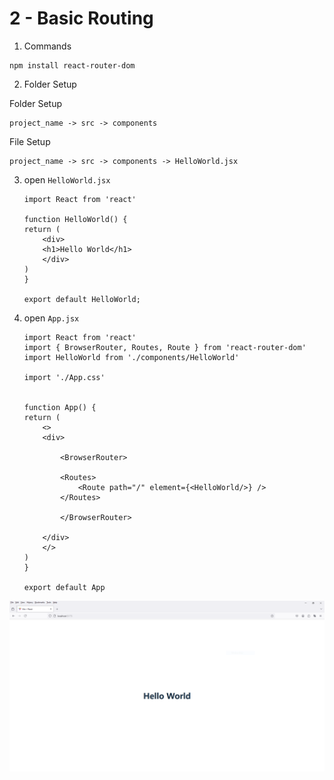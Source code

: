 # 2 - Basic Routing
 
1. Commands

```
npm install react-router-dom
```

2. Folder Setup

Folder Setup

```
project_name -> src -> components
```

File Setup

```
project_name -> src -> components -> HelloWorld.jsx
```

3. open `HelloWorld.jsx`

    ```
    import React from 'react'

    function HelloWorld() {
    return (
        <div>
        <h1>Hello World</h1>
        </div>
    )
    }

    export default HelloWorld;
    ```

4. open `App.jsx`

    ```
    import React from 'react'
    import { BrowserRouter, Routes, Route } from 'react-router-dom'
    import HelloWorld from './components/HelloWorld'

    import './App.css'


    function App() {
    return (
        <>
        <div>

            <BrowserRouter>

            <Routes>
                <Route path="/" element={<HelloWorld/>} />
            </Routes>

            </BrowserRouter>

        </div>
        </>
    )
    }

    export default App
    ```

![Image](5.PNG)